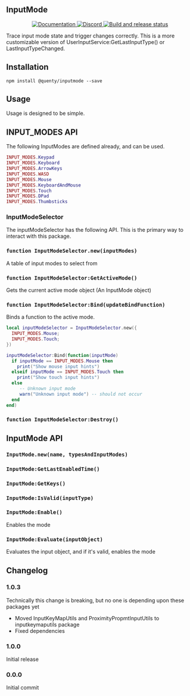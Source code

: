 ## InputMode
<div align="center">
  <a href="http://quenty.github.io/api/">
    <img src="https://img.shields.io/badge/docs-website-green.svg" alt="Documentation" />
  </a>
  <a href="https://discord.gg/mhtGUS8">
    <img src="https://img.shields.io/badge/discord-nevermore-blue.svg" alt="Discord" />
  </a>
  <a href="https://github.com/Quenty/NevermoreEngine/actions">
    <img src="https://github.com/Quenty/NevermoreEngine/actions/workflows/build.yml/badge.svg" alt="Build and release status" />
  </a>
</div>

Trace input mode state and trigger changes correctly. This is a more customizable version of UserInputService:GetLastInputType() or LastInputTypeChanged.

## Installation
```
npm install @quenty/inputmode --save
```

## Usage
Usage is designed to be simple.

## INPUT_MODES API

The following InputModes are defined already, and can be used.

```lua
INPUT_MODES.Keypad
INPUT_MODES.Keyboard
INPUT_MODES.ArrowKeys
INPUT_MODES.WASD
INPUT_MODES.Mouse
INPUT_MODES.KeyboardAndMouse
INPUT_MODES.Touch
INPUT_MODES.DPad
INPUT_MODES.Thumbsticks
```
### InputModeSelector

The inputModeSelector has the following API. This is the primary way to interact with this package.

### `function InputModeSelector.new(inputModes)`
A table of input modes to select from

### `function InputModeSelector:GetActiveMode()`
Gets the current active mode object (An InputMode object)

### `function InputModeSelector:Bind(updateBindFunction)`
Binds a function to the active mode.

```lua
local inputModeSelector = InputModeSelector.new({
  INPUT_MODES.Mouse;
  INPUT_MODES.Touch;
})

inputModeSelector:Bind(function(inputMode)
  if inputMode == INPUT_MODES.Mouse then
    print("Show mouse input hints")
  elseif inputMode == INPUT_MODES.Touch then
    print("Show touch input hints")
  else
     -- Unknown input mode
     warn("Unknown input mode") -- should not occur
  end
end)
```

### `function InputModeSelector:Destroy()`


## InputMode API
### `InputMode.new(name, typesAndInputModes)`

### `InputMode:GetLastEnabledTime()`

### `InputMode:GetKeys()`

### `InputMode:IsValid(inputType)`

### `InputMode:Enable()`
Enables the mode

### `InputMode:Evaluate(inputObject)`
Evaluates the input object, and if it's valid, enables the mode


## Changelog

### 1.0.3
Technically this change is breaking, but no one is depending upon these packages yet

- Moved InputKeyMapUtils and ProximityPropmtInputUtils to inputkeymaputils package
- Fixed dependencies

### 1.0.0
Initial release

### 0.0.0
Initial commit
